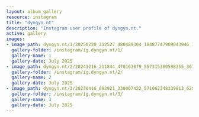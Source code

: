 ```yaml
---
layout: album_gallery
resource: instagram
title: "dyngyn.nt"
description: "Instagram user profile of dyngyn.nt."
active: gallery
images:
- image_path: dyngyn.nt/1/20250220_212527_480489304_18487747909043946_1699785561089507805_n.jpg
  gallery-folder: /instagram/ig.dyngyn.nt/1/
  gallery-name: 1
  gallery-date: July 2025
- image_path: dyngyn.nt/2/20241216_211844_470163879_557315360598355_367518739046161709_n.jpg
  gallery-folder: /instagram/ig.dyngyn.nt/2/
  gallery-name: 2
  gallery-date: July 2025
- image_path: dyngyn.nt/3/20230416_092921_330007422_571062348339813_6252361284827574522_n.jpg
  gallery-folder: /instagram/ig.dyngyn.nt/3/
  gallery-name: 3
  gallery-date: July 2025
---
```

